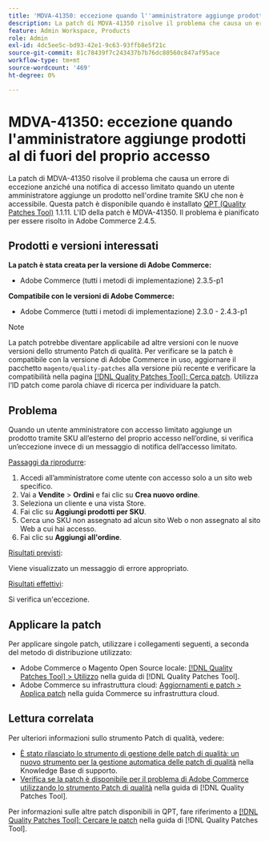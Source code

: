 ```yaml
---
title: 'MDVA-41350: eccezione quando l''amministratore aggiunge prodotti al di fuori del proprio accesso'
description: La patch di MDVA-41350 risolve il problema che causa un errore di eccezione anziché una notifica di accesso limitato quando un utente amministratore aggiunge un prodotto nell'ordine tramite SKU che non è accessibile. Questa patch è disponibile quando è installato [Quality Patches Tool (QPT)](https://experienceleague.adobe.com/en/docs/commerce-knowledge-base/kb/announcements/commerce-announcements/magento-quality-patches-released-new-tool-to-self-serve-quality-patches) 1.1.11. L'ID della patch è MDVA-41350. Il problema è pianificato per essere risolto in Adobe Commerce 2.4.5.
feature: Admin Workspace, Products
role: Admin
exl-id: 4dc5ee5c-bd93-42e1-9c63-93ffb8e5f21c
source-git-commit: 81c78439f7c243437b7b76dc80560c847af95ace
workflow-type: tm+mt
source-wordcount: '469'
ht-degree: 0%

---
```


# MDVA-41350: eccezione quando l&#39;amministratore aggiunge prodotti al di fuori del proprio accesso

La patch di MDVA-41350 risolve il problema che causa un errore di eccezione anziché una notifica di accesso limitato quando un utente amministratore aggiunge un prodotto nell&#39;ordine tramite SKU che non è accessibile. Questa patch è disponibile quando è installato [QPT (Quality Patches Tool)](https://experienceleague.adobe.com/en/docs/commerce-knowledge-base/kb/announcements/commerce-announcements/magento-quality-patches-released-new-tool-to-self-serve-quality-patches) 1.1.11. L&#39;ID della patch è MDVA-41350. Il problema è pianificato per essere risolto in Adobe Commerce 2.4.5.

## Prodotti e versioni interessati

**La patch è stata creata per la versione di Adobe Commerce:**

* Adobe Commerce (tutti i metodi di implementazione) 2.3.5-p1

**Compatibile con le versioni di Adobe Commerce:**

* Adobe Commerce (tutti i metodi di implementazione) 2.3.0 - 2.4.3-p1

>[!NOTE]
>
>La patch potrebbe diventare applicabile ad altre versioni con le nuove versioni dello strumento Patch di qualità. Per verificare se la patch è compatibile con la versione di Adobe Commerce in uso, aggiornare il pacchetto `magento/quality-patches` alla versione più recente e verificare la compatibilità nella pagina [[!DNL Quality Patches Tool]: Cerca patch](https://experienceleague.adobe.com/en/docs/commerce-knowledge-base/kb/announcements/commerce-announcements/magento-quality-patches-released-new-tool-to-self-serve-quality-patches). Utilizza l’ID patch come parola chiave di ricerca per individuare la patch.

## Problema

Quando un utente amministratore con accesso limitato aggiunge un prodotto tramite SKU all’esterno del proprio accesso nell’ordine, si verifica un’eccezione invece di un messaggio di notifica dell’accesso limitato.

<u>Passaggi da riprodurre</u>:

1. Accedi all’amministratore come utente con accesso solo a un sito web specifico.
1. Vai a **Vendite** > **Ordini** e fai clic su **Crea nuovo ordine**.
1. Seleziona un cliente e una vista Store.
1. Fai clic su **Aggiungi prodotti per SKU**.
1. Cerca uno SKU non assegnato ad alcun sito Web o non assegnato al sito Web a cui hai accesso.
1. Fai clic su **Aggiungi all&#39;ordine**.

<u>Risultati previsti</u>:

Viene visualizzato un messaggio di errore appropriato.

<u>Risultati effettivi</u>:

Si verifica un&#39;eccezione.

## Applicare la patch

Per applicare singole patch, utilizzare i collegamenti seguenti, a seconda del metodo di distribuzione utilizzato:

* Adobe Commerce o Magento Open Source locale: [[!DNL Quality Patches Tool] > Utilizzo](/help/tools/quality-patches-tool/usage.md) nella guida di [!DNL Quality Patches Tool].
* Adobe Commerce su infrastruttura cloud: [Aggiornamenti e patch > Applica patch](https://experienceleague.adobe.com/docs/commerce-cloud-service/user-guide/develop/upgrade/apply-patches.html) nella guida Commerce su infrastruttura cloud.

## Lettura correlata

Per ulteriori informazioni sullo strumento Patch di qualità, vedere:

* [È stato rilasciato lo strumento di gestione delle patch di qualità: un nuovo strumento per la gestione automatica delle patch di qualità](https://experienceleague.adobe.com/en/docs/commerce-knowledge-base/kb/announcements/commerce-announcements/magento-quality-patches-released-new-tool-to-self-serve-quality-patches) nella Knowledge Base di supporto.
* [Verifica se la patch è disponibile per il problema di Adobe Commerce utilizzando lo strumento Patch di qualità](/help/tools/quality-patches-tool/patches-available-in-qpt/check-patch-for-magento-issue-with-magento-quality-patches.md) nella guida di [!DNL Quality Patches Tool].

Per informazioni sulle altre patch disponibili in QPT, fare riferimento a [[!DNL Quality Patches Tool]: Cercare le patch](https://experienceleague.adobe.com/tools/commerce-quality-patches/index.html) nella guida di [!DNL Quality Patches Tool].
